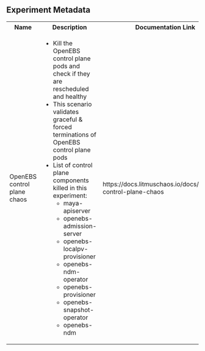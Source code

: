 ## Experiment Metadata

<table>
<tr>
<th> Name </th>
<th> Description </th>
<th> Documentation Link </th>
</tr>
<tr>
 <td> OpenEBS control plane chaos </td>
 <td>
  
 - Kill the OpenEBS control plane pods and check if they are rescheduled and healthy	
 - This scenario validates graceful & forced terminations of OpenEBS control plane pods
 - List of control plane components killed in this experiment:
   - maya-apiserver
   - openebs-admission-server
   - openebs-localpv-provisioner
   - openebs-ndm-operator
   - openebs-provisioner
   - openebs-snapshot-operator
   - openebs-ndm
 </td>
 <td>https://docs.litmuschaos.io/docs/openebs-control-plane-chaos</a> </td>
 </tr>
 </table>
